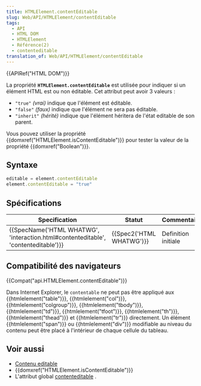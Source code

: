 ```yaml
---
title: HTMLElement.contentEditable
slug: Web/API/HTMLElement/contentEditable
tags:
  - API
  - HTML DOM
  - HTMLElement
  - Référence(2)
  - contenteditable
translation_of: Web/API/HTMLElement/contentEditable
---
```

{{APIRef("HTML DOM")}}

La propriété **`HTMLElement.contentEditable`** est utilisée pour indiquer si un élément HTML est ou non éditable. Cet attribut peut avoir 3 valeurs&nbsp;:

- `"true"` _(vrai)_ indique que l'élément est éditable.
- `"false"` _(faux)_ indique que l'élément ne sera pas éditable.
- `"inherit"`  _(hérité)_ indique que l'élément héritera de l'état editable de son parent.

Vous pouvez utiliser la propriété {{domxref("HTMLElement.isContentEditable")}} pour tester la valeur de la propriété {{domxref("Boolean")}}.

## Syntaxe

```js
editable = element.contentEditable
element.contentEditable = "true"
```

## Spécifications

| Specification                                                                                                | Statut                           | Commentaire         |
| ------------------------------------------------------------------------------------------------------------ | -------------------------------- | ------------------- |
| {{SpecName('HTML WHATWG', 'interaction.html#contenteditable', 'contenteditable')}} | {{Spec2('HTML WHATWG')}} | Definition initiale |

## Compatibilité des navigateurs

{{Compat("api.HTMLElement.contentEditable")}}

Dans Internet Explorer, le `contentable` ne peut pas être appliqué aux {{htmlelement("table")}}, {{htmlelement("col")}}, {{htmlelement("colgroup")}}, {{htmlelement("tbody")}}, {{htmlelement("td")}}, {{htmlelement("tfoot")}}, {{htmlelement("th")}}, {{htmlelement("thead")}} et {{htmlelement("tr")}} directement. Un élément {{htmlelement("span")}} ou {{htmlelement("div")}} modifiable au niveau du contenu peut être placé à l'intérieur de chaque cellule du tableau.

## Voir aussi

- [Contenu editable](/fr/docs/Web/HTML/Contenu_editable)
- {{domxref("HTMLElement.isContentEditable")}}
- L'attribut global [contenteditable](/fr/docs/Web/HTML/Attributs_universels/contenteditable) .
